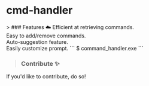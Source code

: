 <h1>cmd-handler</h1>
> ### Features ☁️
Efficient at retrieving commands.<br>
Easy to add/remove commands.<br>
Auto-suggestion feature.<br>
Easily customize prompt.
```
$ command_handler.exe
```

> ### Contribute ✨
If you'd like to contribute, do so!
